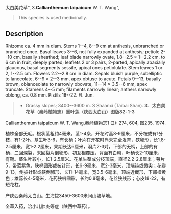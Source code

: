 太白美花草",
3.**Callianthemum taipaicum** W. T. Wang",

> This species is used medicinally.

## Description
Rhizome ca. 4 mm in diam. Stems 1--4, 8--9 cm at anthesis, unbranched or branched once. Basal leaves 3--6, not fully expanded at anthesis; petiole 2--10 cm, basally sheathed; leaf blade narrowly ovate, 1.8--2.5 × 1--2.2 cm, to 6 cm in fruit, deeply parted; leaflets 2 or 3 pairs, 2-parted, apically abaxially glaucous, basal segments sessile, apical ones petiolulate. Stem leaves 1 or 2, 1--2.5 cm. Flowers 2.2--2.8 cm in diam. Sepals bluish purple, subelliptic to lanceolate, 6--9 × 2--3 mm, apex obtuse to acute. Petals 9--13, basally brown, oblanceolate to narrowly obovate, 11--14 × 3.5--6 mm, apex truncate. Stamens 4--5 mm; filaments narrowly linear; anthers narrowly oblong, ca. 0.8 mm. Pistils 18--22. Fl. Jun.

> * Grassy slopes; 3400--3600 m. S Shaanxi (Taibai Shan).
**3．太白美花草（秦岭植物志）重叶莲（陕西太白山）图版82: 1-3**

Callianthemum taipaicum W. T. Wang,秦岭植物志1 (2): 274, 604, 图235. 1974.

植株全部无毛。根状茎粗约4毫米。茎1-4条，开花时高8-9厘米，不分枝或有1分枝，有1-2叶。基生叶3-6，有长柄；叶片在开花时尚未完全发育，狭卵形，长1.8-2.5厘米，宽1-2.2厘米，果期长达6厘米，羽片2-3对，下部的无柄，上部的有柄，二回深裂，末回裂片倒卵形，初互相覆压，背面有白粉，叶柄长2-10厘米，有鞘。茎生叶较小，长1-2.5厘米。花单生茎或分枝顶端，直径2.2-2.8厘米；萼片5，带蓝紫色，狭椭圆形或披针形，长6-9毫米，宽2-3毫米，顶端钝或微尖；花瓣9-13，倒披针形或狭倒卵形，长11-14毫米，宽3.5-6毫米，顶端近截形，下部橙黄色；雄蕊长4-5毫米，花药狭椭圆形，长约0.8毫米，花丝狭线形；心皮18-22，有短花柱。

产陕西秦岭太白山。生海拔3450-3600米间山坡草地。

全草入药，治小儿肺炎等症（陕西中草药）。
